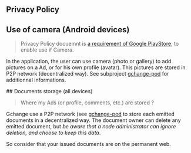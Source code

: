 ## Privacy Policy

## Use of camera (Android devices)

>  Privacy Policy docuemnt is [a requirement of Google PlayStore](https://support.google.com/googleplay/android-developer/answer/113469#privacy), to enable use if Camera.

In the application, the user can use camera (photo or gallery) to add pictures on a Ad, or for his own profile (avatar).
This pictures are stored in P2P network (decentralized way). See subproject [gchange-pod](https://github.com/duniter-gchange/gchange-pod) for additionnal informations.


## Documents storage (all devices)

>  Where my Ads (or profile, comments, etc.)  are stored ? 


Gchange use a P2P network (see [gchange-pod](https://github.com/duniter-gchange/gchange-pod/) to store each emitted documents in a decentralized way.
The document owner can delete any emitted document, but *be aware that a node administrator can ignore deletion, and choose to keep this data*.

So consider that your issued documents are on the permanent web.
